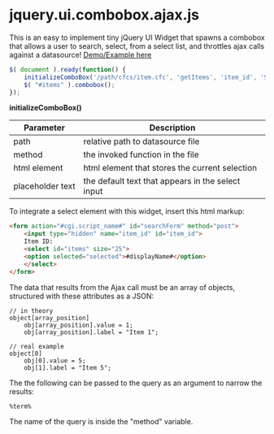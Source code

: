 # jquery.ui.combobox.ajax.js

This is an easy to implement tiny jQuery UI Widget that spawns a combobox that allows a user to search, select, from a select list, and throttles ajax calls against a datasource! <a href="https://ravenmyst.net/work/combobox/">Demo/Example here</a>

```javascript
$( document ).ready(function() {
	initializeComboBox('/path/cfcs/item.cfc', 'getItems', 'item_id', 'Select or type an item..');
	$( "#items" ).combobox();
});

```

**initializeComboBox()**

| Parameter  | Description |
| ------------- | ------------- |
| path | relative path to datasource file |
| method | the invoked function in the file |
| html element | html element that stores the current selection |
| placeholder text | the default text that appears in the select input |

To integrate a select element with this widget, insert this html markup:
```html
<form action="#cgi.script_name#" id="searchForm" method="post">
	<input type="hidden" name="item_id" id="item_id">
	Item ID: 
	<select id="items" size="25">
	<option selected="selected">#displayName#</option>
	</select>
</form>
```

The data that results from the Ajax call must be an array of objects, structured with these attributes as a JSON:
```
// in theory
object[array_position]
	obj[array_position].value = 1;
	obj[array_position].label = "Item 1";

// real example
object[0]
	obj[0].value = 5;
	obj[1].label = "Item 5";
```

The the following can be passed to the query as an argument to narrow the results:
```
%term%
```
The name of the query is inside the "method" variable.
